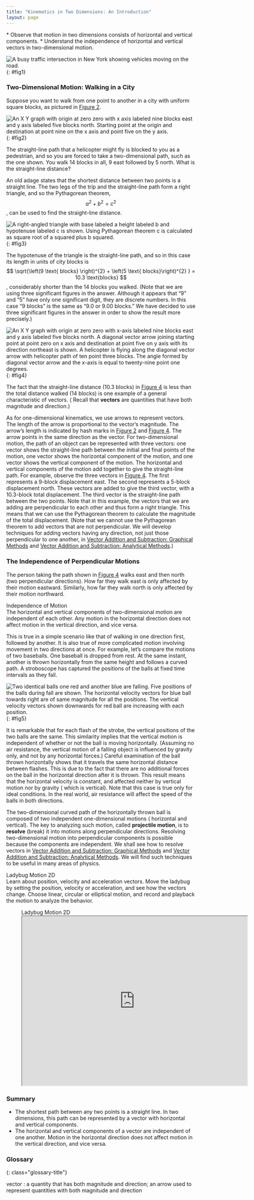 ```yaml
---
title: "Kinematics in Two Dimensions: An Introduction"
layout: page
---
```


<div class="abstract" markdown="1">
* Observe that motion in two dimensions consists of horizontal and vertical components.
* Understand the independence of horizontal and vertical vectors in two-dimensional motion.

</div>

![A busy traffic intersection in New York showing vehicles moving on the road.](../resources/Figure_03_01_00.jpg "Walkers and drivers in a city like New York are rarely able to travel in straight lines to reach their destinations. Instead, they must follow roads and sidewalks, making two-dimensional, zigzagged paths. (credit: Margaret W. Carruthers)")
{: #fig1}

### Two-Dimensional Motion: Walking in a City

Suppose you want to walk from one point to another in a city with uniform square
blocks, as pictured in [Figure 2](#fig2).

![An X Y graph with origin at zero zero with x axis labeled nine blocks east and y axis labeled five blocks north. Starting point at the origin and destination at point nine on the x axis and point five on the y axis.](../resources/Figure_03_01_01.jpg "A pedestrian walks a two-dimensional path between two points in a city. In this scene, all blocks are square and are the same size.")
{: #fig2}

The straight-line path that a helicopter might fly is blocked to you as a
pedestrian, and so you are forced to take a two-dimensional path, such as the
one shown. You walk 14 blocks in all, 9 east followed by 5 north. What is the
straight-line distance?

An old adage states that the shortest distance between two points is a straight
line. The two legs of the trip and the straight-line path form a right triangle,
and so the Pythagorean theorem, $$ a^{2} + b^{2} = c^{2} $$, can be used to find
the straight-line distance.

![A right-angled triangle with base labeled a height labeled b and hypotenuse labeled c is shown. Using Pythagorean theorem c is calculated as square root of a squared plus b squared.](../resources/Figure_03_01_02.jpg "The Pythagore
an theorem relates the length of the legs of a right triangle, labeled \( a\)
and \( b \),
with the hypotenuse, labeled \( c \).
The relationship is given by: \( a^2+b^2=c^2 \). This can be rewritten,
solving for \( c \).")
{: #fig3}

The hypotenuse of the triangle is the straight-line path, and so in this case
its length in units of city blocks is
$$ \sqrt{\left(9 \text{ blocks} \right)^{2} + \left(5 \text{ blocks}\right)^{2}
} = 10.3 \text{blocks} $$, considerably
shorter than the 14 blocks you walked. (Note that we are using three significant
figures in the answer. Although it appears that “9” and “5” have only one
significant digit, they are discrete numbers. In this case “9 blocks” is the
same as “9.0 or 9.00 blocks.” We have decided to use three significant figures
in the answer in order to show the result more precisely.)

![An X Y graph with origin at zero zero with x-axis labeled nine blocks east and y axis labeled five blocks north. A diagonal vector arrow joining starting point at point zero on x axis and destination at point five on y axis with its direction northeast is shown. A helicopter is flying along the diagonal vector arrow with helicopter path of ten point three blocks. The angle formed by diagonal vector arrow and the x-axis is equal to twenty-nine point one degrees.](../resources/Figure_03_01_03.jpg "The straight-line path followed by a helicopter between the two points is shorter than the 14 blocks walked by the pedestrian. All blocks are square and the same size.")
{: #fig4}

The fact that the straight-line distance (10.3 blocks)
in [Figure 4](#fig4) is less than the total distance
walked (14 blocks) is one example of a general characteristic of vectors. (
Recall that **vectors** are
quantities that have both magnitude and direction.)

As for one-dimensional kinematics, we use arrows to represent vectors. The
length of the arrow is proportional to the vector’s magnitude. The arrow’s
length is indicated by hash marks in [Figure 2](#fig2)
and [Figure 4](#fig4). The arrow points in the same
direction as the vector. For two-dimensional motion, the path of an object can
be represented with three vectors: one vector shows the straight-line path
between the initial and final points of the motion, one vector shows the
horizontal component of the motion, and one vector shows the vertical component
of the motion. The horizontal and vertical components of the motion add together
to give the straight-line path. For example, observe the three vectors
in [Figure 4](#fig4). The first represents a 9-block
displacement east. The second represents a 5-block displacement north. These
vectors are added to give the third vector, with a 10.3-block total
displacement. The third vector is the straight-line path between the two points.
Note that in this example, the vectors that we are adding are perpendicular to
each other and thus form a right triangle. This means that we can use the
Pythagorean theorem to calculate the magnitude of the total displacement. (Note
that we cannot use the Pythagorean theorem to add vectors that are not
perpendicular. We will develop techniques for adding vectors having any
direction, not just those perpendicular to one another,
in [Vector Addition and Subtraction: Graphical Methods](../contents/ch3VectorAdditionAndSubtractionGraphicalMethods.md)
and [Vector Addition and Subtraction: Analytical Methods](../contents/ch3VectorAdditionAndSubtractionAnalyticalMethods.md).)

### The Independence of Perpendicular Motions

The person taking the path shown in [Figure 4](#fig4)
walks east and then north (two perpendicular directions). How far they
walk east is only affected by their motion eastward. Similarly, how far they
walk north is only affected by their motion northward.

<div class="note" data-label="" markdown="1">
<div class="title">
Independence of Motion
</div>
The horizontal and vertical components of two-dimensional motion are independent of each other. Any motion in the horizontal direction does not affect motion in the vertical direction, and vice versa.

</div>

This is true in a simple scenario like that of walking in one direction first,
followed by another. It is also true of more complicated motion involving
movement in two directions at once. For example, let’s compare the motions of
two baseballs. One baseball is dropped from rest. At the same instant, another
is thrown horizontally from the same height and follows a curved path. A
stroboscope has captured the positions of the balls at fixed time intervals as
they fall.

![Two identical balls one red and another blue are falling. Five positions of the balls during fall are shown. The horizontal velocity vectors for blue ball towards right are of same magnitude for all the positions. The vertical velocity vectors shown downwards for red ball are increasing with each position.](../resources/Figure_03_01_04a.jpg "This shows the motions of two identical balls&#x2014;one falls from rest, the other has an initial horizontal velocity. Each subsequent position is an equal time interval. Arrows represent horizontal and vertical velocities at each position. The ball on the right has an initial horizontal velocity, while the ball on the left has no horizontal velocity. Despite the difference in horizontal velocities, the vertical velocities and positions are identical for both balls. This shows that the vertical and horizontal motions are independent.")
{: #fig5}

It is remarkable that for each flash of the strobe, the vertical positions of
the two balls are the same. This similarity implies that the vertical motion is
independent of whether or not the ball is moving horizontally. (Assuming no air
resistance, the vertical motion of a falling object is influenced by gravity
only, and not by any horizontal forces.) Careful examination of the ball thrown
horizontally shows that it travels the same horizontal distance between flashes.
This is due to the fact that there are no additional forces on the ball in the
horizontal direction after it is thrown. This result means that the horizontal
velocity is constant, and affected neither by vertical motion nor by gravity (
which is vertical). Note that this case is true only for ideal conditions. In
the real world, air resistance will affect the speed of the balls in both
directions.

The two-dimensional curved path of the horizontally thrown ball is composed of
two independent one-dimensional motions (
horizontal and vertical). The key to analyzing such motion, called **projectile
motion**, is to **resolve** (break) it into motions along perpendicular
directions. Resolving two-dimensional motion into perpendicular components is
possible because the components are independent. We shall see how to resolve
vectors
in [Vector Addition and Subtraction: Graphical Methods](../contents/ch3VectorAdditionAndSubtractionGraphicalMethods.md)
and [Vector Addition and Subtraction: Analytical Methods](../contents/ch3VectorAdditionAndSubtractionAnalyticalMethods.md). We
will find such techniques to be useful in many areas of physics.

<div class="note" data-label="PhET Exploration" markdown="1">
<div class="title">
 Ladybug Motion 2D
</div>
Learn about position, velocity and acceleration vectors. Move the ladybug by setting the position, velocity or acceleration,
and see how the vectors change. Choose linear, circular or elliptical motion, and record
and playback the motion to analyze the behavior.

<figure markdown="1">
<figcaption>
Ladybug Motion 2D
</figcaption>
<iframe loading="lazy" src="https://phet.colorado.edu/sims/cheerpj/motion-2d/latest/motion-2d.html?simulation=motion-2d" width="600" height="450"  allowfullscreen></iframe>
</figure>
</div>

### Summary

* The shortest path between any two points is a
  straight line. In two dimensions, this path can be represented by a vector
  with horizontal and vertical components.
* The horizontal and vertical components of a
  vector are independent of one another. Motion in the horizontal direction does
  not affect motion in the vertical direction, and vice versa.

<div class="glossary" markdown="1">

### Glossary
{: class="glossary-title"}

vector
: a quantity that has both magnitude and direction; an arrow used to represent
quantities with both magnitude and direction

</div>
